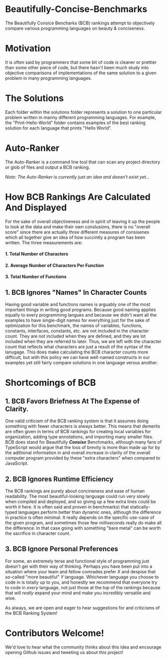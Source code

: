 # Beautifully-Concise-Benchmarks

The Beautifully Consice Bencharks (BCB) rankings attempt to objectively compare various programming languages on beauty &amp; conciseness.


# Motivation
It is often said by programmers that some bit of code is cleaner or prettier than some other piece of code, but there hasn't been much study into objective comparisons of implementations of the same solution to a given problem in many programming languages. 

# The Solutions
Each folder within the solutions folder represents a solution to one particular problem written in manny different programming languages. For example, the "Print-Hello-World" folder contains examples of the best ranking solution for each language that prints "Hello World".

# Auto-Ranker
The Auto-Ranker is a command line tool that can scan any project directory or glob of files and output a BCB ranking.

_Note: The Auto-Ranker is currently just an idea and doesn't exist yet..._

# How BCB Rankings Are Calculated And Displayed
For the sake of overall objectiveness and in spirit of leaving it up the people to look at the data and make their own conslusions, there is no "overall score" since there are actually _three_ different measures of consisenes which all together give an idea of how succintly a program has been written. The three measurements are:


#### 1. Total Number of Characters
#### 2. Average Number of Characters Per Function
#### 3. Total Number of Functions


## 1. BCB Ignores "Names" In Character Counts
Having good variable and functions names is arguably one of the most important things in writing good programs. Because good naming applies equally to every programming langues and because we didn't want all the examples to have single-digit names for everything just for the sake of optimization for this benchmark, the names of variables, functions, constants, interfaces, constants, etc. are not included in the character count. They are not included when they are defined, and they are lot included when they are referred to later. Thus, we are left with the character count that reflects what characters are just a result of the syntax of the lanugage. This does make calculating the BCB character counts more difficult, but with this policy we can have well-named constructs in our examples yet still fairly compare solutions in one language versus another.


# Shortcomings of BCB

## 1. BCB Favors Briefness At The Expense of Clarity.
One valid criticism of the BCB ranking system is that it assumes doing something with fewer characters is always better. This means that demerits are often given in terms of BCB rankings for creating local variables for organization, adding type annotations, and importing many smaller files. BCB does stand for Beautifully ___Consise___ Benchmarks, although many fans of TypeScript would argue that the loss of brevity is more than made up for by the adittional information in and overall increase in clarity of the overall computer program provided by these "extra characters" when compared to JavaScript.


## 2. BCB Ignores Runtime Efficiency
The BCB rankings are purely about concineness and ease of human readability. The most beautiful-looking language could run very slowly when compiled and deployed, and so giving up a few extra lines could be worth it here. It is often said and proven in benchmarks) that statically-typed languages perform better than dynamic ones, although the difference in practice is often minimal. It really depends on the specific use-case of the given program, and sometimes those few milliseconds really do make all the difference. In that case going with something "bare metal" can be worth the sacrifice in character count.


## 3. BCB Ignore Personal Preferences
For some, an extremely terse and functional style of programming just doesn't gel with their way of thinking. Perhaps you have been put into a situation where your team and fellow comrades prefer _X_ and despise that so-called "more beautiful" _Y_ language. Whichever language you choose to code in is totally up to you, and honestly we recommend that everyone try to code in _every_ language, not just those at the top of the rankings because that will _really_ expand your mind and make you incredibly versatile and wise.


As always, we are open and eager to hear suggestions for and criticisms of the BCB Ranking System!


# Contributors Welcome!
We'd love to hear what the community thinks about this idea and encourage opening Github issues and tweeting us about this project!
